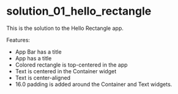 # solution_01_hello_rectangle

This is the solution to the Hello Rectangle app.

Features:
 - App Bar has a title
 - App has a title
 - Colored rectangle is top-centered in the app
 - Text is centered in the Container widget
 - Text is center-aligned
 - 16.0 padding is added around the Container and Text widgets.

